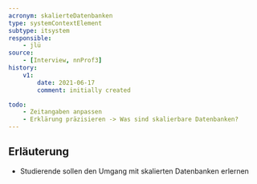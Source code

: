 ```yaml
---
acronym: skalierteDatenbanken
type: systemContextElement
subtype: itsystem
responsible:
    - jlü
source:
    - [Interview, nnProf3]
history:
    v1:
        date: 2021-06-17
        comment: initially created

todo:
    - Zeitangaben anpassen
    - Erklärung präzisieren -> Was sind skalierbare Datenbanken? 
---
```



## Erläuterung
* Studierende sollen den Umgang mit skalierten Datenbanken erlernen
